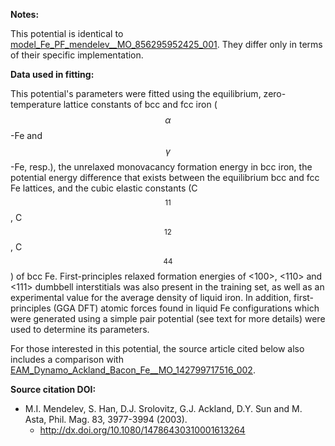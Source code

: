 **Notes:**

This potential is identical to [model_Fe_PF_mendelev__MO_856295952425_001](https://openkim.org/cite/MO_856295952425_001).  They differ only in terms of their specific implementation.

**Data used in fitting:**

This potential's parameters were fitted using the equilibrium, zero-temperature lattice constants of bcc and fcc iron ($$\alpha$$-Fe and $$\gamma$$-Fe, resp.), the unrelaxed monovacancy formation energy in bcc iron, the potential energy difference that exists between the equilibrium bcc and fcc Fe lattices, and the cubic elastic constants (C$$_{11}$$, C$$_{12}$$, C$$_{44}$$) of bcc Fe.  First-principles relaxed formation energies of <100>, <110> and <111> dumbbell interstitials was also present in the training set, as well as an experimental value for the average density of liquid iron.  In addition, first-principles (GGA DFT) atomic forces found in liquid Fe configurations which were generated using a simple pair potential (see text for more details) were used to determine its parameters.

For those interested in this potential, the source article cited below also includes a comparison with [EAM_Dynamo_Ackland_Bacon_Fe__MO_142799717516_002](https://openkim.org/cite/MO_142799717516_002).

**Source citation DOI:**

* M.I. Mendelev, S. Han, D.J. Srolovitz, G.J. Ackland, D.Y. Sun and M. Asta, Phil. Mag. 83, 3977-3994 (2003).
    - http://dx.doi.org/10.1080/14786430310001613264
